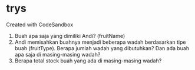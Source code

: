 # trys
Created with CodeSandbox
1. Buah apa saja yang dimiliki Andi? (fruitName)
2. Andi memisahkan buahnya menjadi beberapa wadah berdasarkan tipe buah
(fruitType). Berapa jumlah wadah yang dibutuhkan? Dan ada buah apa saja di
masing-masing wadah?
3. Berapa total stock buah yang ada di masing-masing wadah?
